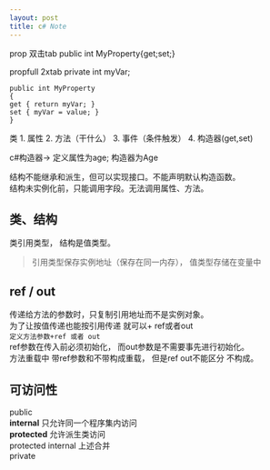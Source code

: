 ```yaml
---
layout: post
title: c# Note
---
```


prop 双击tab
    public int MyProperty{get;set;}

propfull 2xtab
  private int myVar;

    public int MyProperty
    {
    get { return myVar; }
    set { myVar = value; }
    }


类
    1. 属性
    2. 方法（干什么）
    3. 事件（条件触发）
    4. 构造器(get,set)

c#构造器->
    定义属性为age; 构造器为Age

结构不能继承和派生，但可以实现接口。不能声明默认构造函数。  
结构未实例化前，只能调用字段。无法调用属性、方法。

## 类、结构 ##
类引用类型， 结构是值类型。
> 引用类型保存实例地址（保存在同一内存）， 值类型存储在变量中

## ref / out ##
传递给方法的参数时，只复制引用地址而不是实例对象。   
为了让按值传递也能按引用传递 就可以+ ref或者out  
`定义方法参数+ref 或者 out`  
ref参数在传入前必须初始化， 而out参数是不需要事先进行初始化。  
方法重载中 带ref参数和不带构成重载， 但是ref out不能区分 不构成。  


  
## 可访问性 ##
public  
**internal** 只允许同一个程序集内访问  
**protected**  允许派生类访问   
protected internal 上述合并  
private